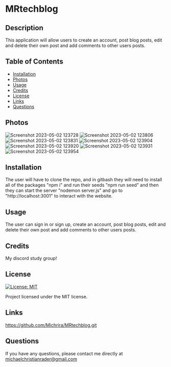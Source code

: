 # MRtechblog

## Description

This application will allow users to create an account, post blog posts, edit and delete their own post and add comments to other users posts.

## Table of Contents 
- [Installation](#installation)
- [Photos](#photos)
- [Usage](#usage)
- [Credits](#credits)
- [License](#license)
- [Links](#links)
- [Questions](#questions)

## Photos
![Screenshot 2023-05-02 123728](https://user-images.githubusercontent.com/126362926/235769003-7691550e-4b87-42f0-aeb1-61a3dbd136e3.png)
![Screenshot 2023-05-02 123806](https://user-images.githubusercontent.com/126362926/235769008-c480a9d4-0ff3-4cc4-9024-121e82d63b76.png)
![Screenshot 2023-05-02 123831](https://user-images.githubusercontent.com/126362926/235769009-ff07448e-1e18-4cdd-ade6-ba245f73293d.png)
![Screenshot 2023-05-02 123904](https://user-images.githubusercontent.com/126362926/235769010-85f0c12c-31f4-4c4a-8814-943e2bc32da1.png)
![Screenshot 2023-05-02 123920](https://user-images.githubusercontent.com/126362926/235769012-3ddbe741-a8a3-49bb-a01d-a39277d88372.png)
![Screenshot 2023-05-02 123931](https://user-images.githubusercontent.com/126362926/235769013-0aad9c4a-3221-496e-804c-b5fdd0b3e663.png)
![Screenshot 2023-05-02 123954](https://user-images.githubusercontent.com/126362926/235769014-ae6df428-189c-4771-ae5e-0912027af26a.png)

## Installation

The user will have to clone the repo, and in gitbash they will need to install all of the packages "npm i" and run their seeds "npm run seed" and then they can start the server "nodemon server.js" and go to "http://localhost:3001" to interact with the website.  

## Usage
 The user can sign in or sign up, create an account, post blog posts, edit and delete their own post and add comments to other users posts.

## Credits

My discord study group! 

## License

[![License: MIT](https://img.shields.io/badge/License-MIT-blue.svg)](https://opensource.org/licenses/MIT)
  
Project licensed under the MIT license.

## Links
https://github.com/Michrira/MRtechblog.git


## Questions

If you have any questions, please contact me directly at michaelchristianrader@gmail.com
